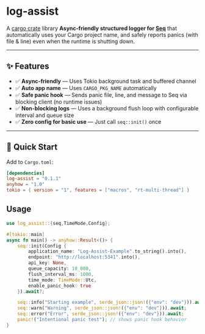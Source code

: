 # log-assist

A [cargo crate](https://crates.io/crates/log-assist) library **Async-friendly structured logger for [Seq](https://datalust.co/seq)** that automatically uses your Cargo project name, and safely reports panics (with file & line) even when the runtime is shutting down.

---

## ✨ Features

- ✅ **Async-friendly** — Uses Tokio background task and buffered channel  
- ✅ **Auto app name** — Uses `CARGO_PKG_NAME` automatically  
- ✅ **Safe panic hook** — Sends panic file, line, and message to Seq via blocking client (no runtime issues)  
- ✅ **Non-blocking logs** — Uses a background flush loop with configurable interval and queue size  
- ✅ **Zero config for basic use** — Just call `seq::init()` once  

---

## 🚀 Quick Start

Add to `Cargo.toml`:
```toml
[dependencies]
log-assist = "0.1.1"
anyhow = "1.0"
tokio = { version = "1", features = ["macros", "rt-multi-thread"] }

```

## Usage

```rs
use log_assist::{seq,TimeMode,Config};

#[tokio::main]
async fn main() -> anyhow::Result<()> {
    seq::init(Config {
        application_name: "Log-Assist-Example".to_string().into(),
        endpoint: "http://localhost:5341".into(),
        api_key: None,
        queue_capacity: 10_000,
        flush_interval_ms: 1000,
        time_mode: TimeMode::Utc,
        enable_panic_hook: true
    }).await?;

    seq::info("Starting example", serde_json::json!({"env": "dev"})).await;
    seq::warn("Warning", serde_json::json!({"env": "dev"})).await;
    seq::error("Error", serde_json::json!({"env": "dev"})).await;
    panic!("Intentional panic test"); // shows panic hook behavior
}
```